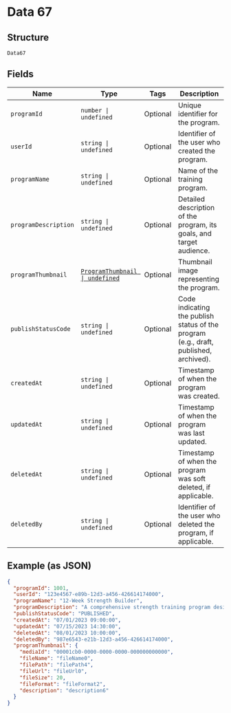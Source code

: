 
# Data 67

## Structure

`Data67`

## Fields

| Name | Type | Tags | Description |
|  --- | --- | --- | --- |
| `programId` | `number \| undefined` | Optional | Unique identifier for the program. |
| `userId` | `string \| undefined` | Optional | Identifier of the user who created the program. |
| `programName` | `string \| undefined` | Optional | Name of the training program. |
| `programDescription` | `string \| undefined` | Optional | Detailed description of the program, its goals, and target audience. |
| `programThumbnail` | [`ProgramThumbnail \| undefined`](../../doc/models/program-thumbnail.md) | Optional | Thumbnail image representing the program. |
| `publishStatusCode` | `string \| undefined` | Optional | Code indicating the publish status of the program (e.g., draft, published, archived). |
| `createdAt` | `string \| undefined` | Optional | Timestamp of when the program was created. |
| `updatedAt` | `string \| undefined` | Optional | Timestamp of when the program was last updated. |
| `deletedAt` | `string \| undefined` | Optional | Timestamp of when the program was soft deleted, if applicable. |
| `deletedBy` | `string \| undefined` | Optional | Identifier of the user who deleted the program, if applicable. |

## Example (as JSON)

```json
{
  "programId": 1001,
  "userId": "123e4567-e89b-12d3-a456-426614174000",
  "programName": "12-Week Strength Builder",
  "programDescription": "A comprehensive strength training program designed for intermediate lifters looking to increase their overall strength in major compound lifts.",
  "publishStatusCode": "PUBLISHED",
  "createdAt": "07/01/2023 09:00:00",
  "updatedAt": "07/15/2023 14:30:00",
  "deletedAt": "08/01/2023 10:00:00",
  "deletedBy": "987e6543-e21b-12d3-a456-426614174000",
  "programThumbnail": {
    "mediaId": "00001cb0-0000-0000-0000-000000000000",
    "fileName": "fileName0",
    "filePath": "filePath4",
    "fileUrl": "fileUrl0",
    "fileSize": 20,
    "fileFormat": "fileFormat2",
    "description": "description6"
  }
}
```

